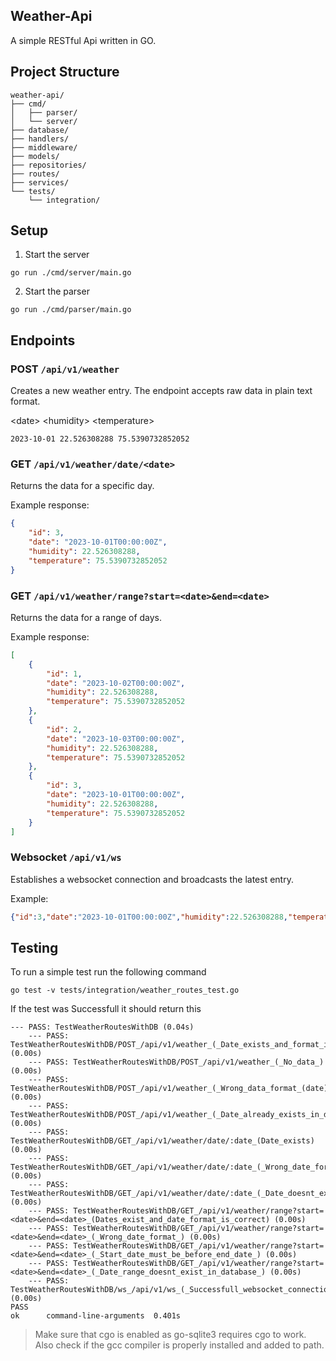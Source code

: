 ## Weather-Api

A simple RESTful Api written in GO.

## Project Structure


```
weather-api/
├── cmd/
│   ├── parser/
│   └── server/
├── database/
├── handlers/
├── middleware/
├── models/
├── repositories/
├── routes/
├── services/
└── tests/
    └── integration/

```

## Setup
1. Start the server
```
go run ./cmd/server/main.go
```
2. Start the parser

```
go run ./cmd/parser/main.go
```

## Endpoints

### POST `/api/v1/weather`

Creates a new weather entry. The endpoint accepts raw data in plain text format.

\<date> \<humidity> \<temperature> 

```
2023-10-01 22.526308288 75.5390732852052
```

### GET `/api/v1/weather/date/<date>` 

Returns the data for a specific day.

Example response:

```json
{
    "id": 3,
    "date": "2023-10-01T00:00:00Z",
    "humidity": 22.526308288,
    "temperature": 75.5390732852052
}
```

### GET `/api/v1/weather/range?start=<date>&end=<date>` 

Returns the data for a range of days.

Example response:

```json
[
    {
        "id": 1,
        "date": "2023-10-02T00:00:00Z",
        "humidity": 22.526308288,
        "temperature": 75.5390732852052
    },
    {
        "id": 2,
        "date": "2023-10-03T00:00:00Z",
        "humidity": 22.526308288,
        "temperature": 75.5390732852052
    },
    {
        "id": 3,
        "date": "2023-10-01T00:00:00Z",
        "humidity": 22.526308288,
        "temperature": 75.5390732852052
    }
]
```

### Websocket `/api/v1/ws` 

Establishes a websocket connection and broadcasts the latest entry.

Example:

```json
{"id":3,"date":"2023-10-01T00:00:00Z","humidity":22.526308288,"temperature":75.5390732852052}
```

## Testing

To run a simple test run the following command

```
go test -v tests/integration/weather_routes_test.go
```

If the test was Successfull it should return this

```
--- PASS: TestWeatherRoutesWithDB (0.04s)
    --- PASS: TestWeatherRoutesWithDB/POST_/api/v1/weather_(_Date_exists_and_format_is_correct_) (0.00s)
    --- PASS: TestWeatherRoutesWithDB/POST_/api/v1/weather_(_No_data_) (0.00s)
    --- PASS: TestWeatherRoutesWithDB/POST_/api/v1/weather_(_Wrong_data_format_(date)_) (0.00s)
    --- PASS: TestWeatherRoutesWithDB/POST_/api/v1/weather_(_Date_already_exists_in_database_) (0.00s)
    --- PASS: TestWeatherRoutesWithDB/GET_/api/v1/weather/date/:date_(Date_exists) (0.00s)
    --- PASS: TestWeatherRoutesWithDB/GET_/api/v1/weather/date/:date_(_Wrong_date_format_) (0.00s)
    --- PASS: TestWeatherRoutesWithDB/GET_/api/v1/weather/date/:date_(_Date_doesnt_exist_) (0.00s)
    --- PASS: TestWeatherRoutesWithDB/GET_/api/v1/weather/range?start=<date>&end=<date>_(Dates_exist_and_date_format_is_correct) (0.00s)
    --- PASS: TestWeatherRoutesWithDB/GET_/api/v1/weather/range?start=<date>&end=<date>_(_Wrong_date_format_) (0.00s)
    --- PASS: TestWeatherRoutesWithDB/GET_/api/v1/weather/range?start=<date>&end=<date>_(_Start_date_must_be_before_end_date_) (0.00s)
    --- PASS: TestWeatherRoutesWithDB/GET_/api/v1/weather/range?start=<date>&end=<date>_(_Date_range_doesnt_exist_in_database_) (0.00s)
    --- PASS: TestWeatherRoutesWithDB/ws_/api/v1/ws_(_Successfull_websocket_connection_) (0.00s)
PASS
ok      command-line-arguments  0.401s
```

> Make sure that cgo is enabled as go-sqlite3 requires cgo to work.
Also check if the gcc compiler is properly installed and added to path.



